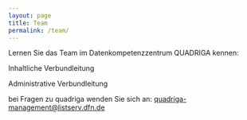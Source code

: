 ```yaml
---
layout: page
title: Team
permalink: /team/
---
```


Lernen Sie das Team im Datenkompetenzzentrum QUADRIGA kennen:

Inhaltliche Verbundleitung

Administrative Verbundleitung

bei Fragen zu quadriga wenden Sie sich an: <quadriga-management@listserv.dfn.de>

